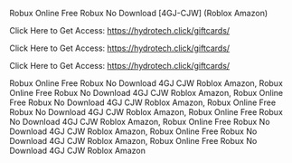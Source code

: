 Robux Online Free Robux No Download [4GJ-CJW] (Roblox Amazon)

Click Here to Get Access: https://hydrotech.click/giftcards/

Click Here to Get Access: https://hydrotech.click/giftcards/

Click Here to Get Access: https://hydrotech.click/giftcards/

Robux Online Free Robux No Download 4GJ CJW Roblox Amazon, Robux Online Free Robux No Download 4GJ CJW Roblox Amazon, Robux Online Free Robux No Download 4GJ CJW Roblox Amazon, Robux Online Free Robux No Download 4GJ CJW Roblox Amazon, Robux Online Free Robux No Download 4GJ CJW Roblox Amazon, Robux Online Free Robux No Download 4GJ CJW Roblox Amazon, Robux Online Free Robux No Download 4GJ CJW Roblox Amazon, Robux Online Free Robux No Download 4GJ CJW Roblox Amazon
